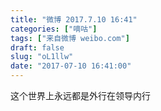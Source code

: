 ```yaml
---
title: "微博 2017.7.10 16:41"
categories: ["嘀咕"]
tags: ["来自微博 weibo.com"]
draft: false
slug: "oL1llw"
date: "2017-07-10 16:41:00"
---
```


<p>这个世界上永远都是外行在领导内行 ​​​​</p>
